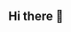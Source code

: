 ## Hi there 👋

<!--
**sandeepk6858/sandeepk6858** is a ✨ _special_ ✨ repository because its `README.md` (this file) appears on your GitHub profile.
![Banner](https://raw.githubusercontent.com/sandeepk6858/sandeepk6858/e0e9c4f40350a90e2ec18fc68b495f554a1dd5a1/developer.jpg)



Here are some ideas to get you started:

- 🔭 I’m currently working on **full-stack web development projects using JavaScript, React, and Node.js.**
- 🌱 I’m currently learning **DevOps practices, Docker, and Kubernetes to enhance my deployment skills.**
- 👯 I’m looking to collaborate on **open-source projects related to web development or automation tools.**
- 🤔 I’m looking for help with **improving performance optimization in large-scale applications.**
- 💬 Ask me about **JavaScript, React, web APIs, or anything tech-related!**
- 📫 How to reach me: **sandeepk6858@gmail.com**
- 😄 Pronouns: **Sandy**
- ⚡ Fun fact: **I love solving Rubik's cubes and can solve one in under a minute!**

-->
